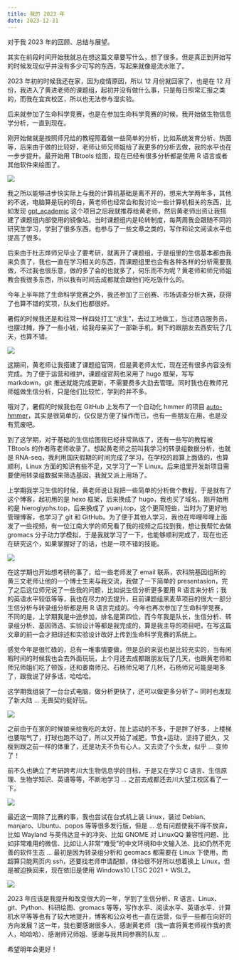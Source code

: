 ```yaml
---
title: 我的 2023 年
date: 2023-12-31
---
```


对于我 2023 年的回顾、总结与展望。

<!--more-->

其实在前段时间开始我就总在想这篇文章要写什么，想了很多，但是真正到开始写的时候发现似乎并没有多少可写的东西，写起来就像是流水账了。

2023 年初的时候我还在家，因为疫情原因，所以 12 月份就回家了，也是在 12 月份，我进入了黄进老师的课题组，起初并没有做什么事，只是每日照常汇报之类的，而我在宜宾校区，所以也无法参与湿实验。

后来就参加了生命科学竞赛，也是在参加生命科学竞赛的时候，我开始做生物信息学分析，一直到现在。

刚开始做就是按照师兄给的教程照着做一些简单的分析，比如系统发育分析、热图等，后来由于做的比较好，老师让师兄师姐给了我更多的分析去做，我的水平也在一步步提升。最开始用 TBtools 绘图，现在已经有很多分析都是使用 R 语言或者其他软件来绘图了。

![](/i/20231231212101.jpg)

我之所以能够进步快实际上与我的计算机基础是离不开的，想来大学两年多，其他的不说，电脑算是玩的明白，黄老师也经常会和我讨论一些计算机相关的东西，比如发现 [gpt_academic](https://github.com/binary-husky/gpt_academic) 这个项目之后我就推荐给黄老师，然后黄老师出资让我搭建了课题组内部使用的镜像站。当时课题组内是轮转制度，每两周我会跟随不同的研究生学习，学到了很多东西，也参与了一些文章之类的，写作和论文阅读水平也提高了很多。

后来由于杜志烨师兄毕业了要考研，就离开了课题组，于是组里的生信基本都由我来负责了，我也一直在学习相关的东西，而课题组里也会有各种各样的分析需要我做，不过我也很乐意，做的多了会的也就多了，何乐而不为呢？黄老师和师兄师姐教会我很多东西，所以我有时间去成都就会跟他们吃吃饭什么的。

今年上半年除了生命科学竞赛之外，我还参加了三创赛、市场调查分析大赛，获得了也算不错的奖项，队友们也都很好。

暑假的时候我还是和往常一样四处打工“求生”，去过工地做工，当过酒店服务员，也摆过摊，挣了一些小钱，给我母亲买了一部新手机，剩下的跟朋友去西安玩了几天，也算不错。

![](/i/20231231212483.jpg)

这期间，黄老师让我搭建了课题组官网，但是黄老师太忙，现在还有很多内容没有完成。为了便于运营和维护，课题组官网也采用了 hugo 框架，写写 markdown，git 推送就能完成更新，不需要费多大劲去管理。同时我也在教师兄师姐做生信分析，只是他们比较忙，学到的并不多。

哦对了，暑假的时候我也在 GitHub 上发布了一个自动化 hmmer 的项目 [auto-hmmer](https://github.com/imjiaoyuan/auto-hmmer)，其实是很简单的，仅仅是方便了操作而已，也有一些朋友在用，也是没有荒废吧。

到了这学期，对于基础的生信绘图我已经非常熟练了，还有一些写的教程被 TBtools 的作者陈老师收录了。​想起黄老师之前叫我学习的转录组数据分析，也就是 RNA-seq，我利用国庆假期的时间完成了学习，在学校的超算上面做的，也算顺利，Linux 方面的知识有些不足，又学习了一下 Linux。后来组里开发新项目需要使用转录组数据来筛选基因，我就又派上用场了。

上学期我学习生信的时候，黄老师说让我把一些简单的分析做个教程，于是就有了这个博客，起初用的是 hexo 框架，后来换成了 hugo，我也买了域名，刚开始用的是 hieroglyphs.top，后来换成了 yuanj.top，这个更简短些，当时为了更好地管理博客，也学习了 git 和 GitHub。为了便于其他人学习，我也在哔哩哔哩上面发了一些视频，有一位江南大学的师兄看了我的视频之后找到我，想让我帮忙去做 gromacs 分子动力学模拟，于是我就学习了一下，也能够顺利完成了，现在也还在研究这个，如果掌握好了的话，也是一项不错的技能。

![](/i/20231231213122.jpg)

在这学期也开始想考研的事了，给一些老师发了 email 联系，农科院基因组所的黄三文老师让他的一个博士生来与我交流，我做了一下简单的 presentasion，完了之后这位师兄说了一些我的问题，比如说生信分析更多要用 R 语言来分析；我的英语水平较低等等，我也在尽力的去提升，目前课题组黑麦草项目的很大一部分生信分析与转录组分析都是用 R 语言完成的。今年也再次参加了生命科学竞赛，不同的是，上学期我是中途参加，排名是第四位，而今年我是队长，生信分析、转录组分析、基因筛选、实验设计等都是我完成的，算是我主导的项目吧，在写这篇文章的前一会才把综述和实验设计改好上传到生命科学竞赛的系统上。

感觉今年是很忙碌的，总有一堆事情要做，但是总的来说也是比较充实的，当有闲暇时间的时候我也会去外面玩玩，上个月还去成都跟朋友玩了几天，也跟黄老师和师兄师姐们吃了顿饭，还和姜南师兄、石杨师兄喝了几杯，石杨师兄可能是喝多了，跟我说了好多话，哈哈哈。

这学期我组装了一台台式电脑，做分析更快了，还可以做更多分析了~ 同时也发现了新大陆 ... 无畏契约挺好玩。

![](/i/20231231213226.jpg)

之前由于在家的时候娘亲给我吃的太好，加上运动的不多，于是胖了好多，上楼梯也要喘气了，打球也跑不动了，所以又开始了减肥，节食+运动，坚持了挺久，又瘦到跟之前一样的体重了，还是功夫不负有心人。又去烫了个头发，似乎 ... 变帅了！

前不久也确立了考研跨考川大生物信息学的目标，于是又在学习 C 语言、生信原理、生物学知识、英语等等，不断地学习 ... 之前去成都还去川大望江校区看了一下。

![](/i/20231231213395.jpg)

最近这一周除了比赛的事，我也尝试在台式机上装 Linux，装过 Debian、manjaro、Ubuntu、popos 等等很多发行版，但是 ... 总有问题使我不得不放弃，比如 Wayland 与英伟达显卡的冲突、比如 GNOME 对 LinuxQQ 兼容性问题、比如非常难用的微信、比如让人非常“难受”的中文环境和中文输入法、比如仍然不完善的软件生态 ... 最初是因为转录组分析和 geomacs 都需要在 Linux 下使用，而超算只能网页内 ssh，还要找老师申请配额，体验很不好所以想着换上 Linux，但是被迫换回来，现在依旧是使用 Windows10 LTSC 2021 + WSL2。

![](/i/20231231214160.jpg)

2023 年应该是我提升和改变很大的一年，学到了生信分析、R 语言、Linux、git、Python、科研绘图、gromacs 等等，写作水平、阅读水平、英语水平、计算机水平等等也有了较大地提升，博客和公众号也一直在运营，似乎一些都在向好的方向发展？这一年，我也要感谢很多人，感谢黄老师（我一直将黄老师视作我的贵人，哈哈哈）、感谢师兄师姐、感谢与我共同参赛的队友 ...

希望明年会更好！
